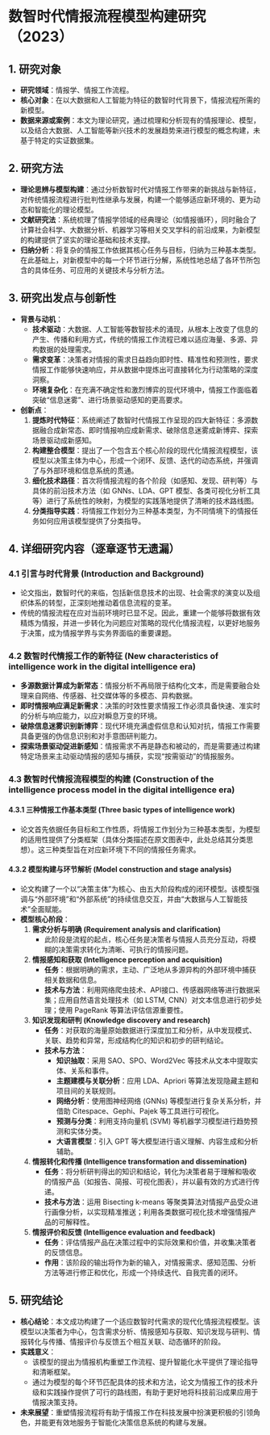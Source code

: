  # 数智时代情报流程模型构建研究（2023）

## 1. 研究对象
- **研究领域**：情报学、情报工作流程。
- **核心对象**：在以大数据和人工智能为特征的数智时代背景下，情报流程所需的新模型。
- **数据来源或案例**：本文为理论研究，通过梳理和分析现有的情报理论、模型，以及结合大数据、人工智能等新兴技术的发展趋势来进行模型的概念构建，未基于特定的实证数据集。

## 2. 研究方法
- **理论思辨与模型构建**：通过分析数智时代对情报工作带来的新挑战与新特征，对传统情报流程进行批判性继承与发展，构建一个能够适应新环境的、更为动态和智能化的理论模型。
- **文献研究法**：系统梳理了情报学领域的经典理论（如情报循环），同时融合了计算社会科学、大数据分析、机器学习等相关交叉学科的前沿成果，为新模型的构建提供了坚实的理论基础和技术支撑。
- **归纳分析**：将复杂的情报工作依据其核心任务与目标，归纳为三种基本类型。在此基础上，对新模型中的每一个环节进行分解，系统性地总结了各环节所包含的具体任务、可应用的关键技术与分析方法。

## 3. 研究出发点与创新性
- **背景与动机**：
    - **技术驱动**：大数据、人工智能等数智技术的涌现，从根本上改变了信息的产生、传播和利用方式，传统的情报工作流程已难以适应海量、多源、异构数据的处理需求。
    - **需求变革**：决策者对情报的需求日益趋向即时性、精准性和预测性，要求情报工作能够快速响应，并从数据中提炼出可直接转化为行动策略的深度洞察。
    - **环境复杂化**：在充满不确定性和激烈博弈的现代环境中，情报工作面临着突破“信息迷雾”、进行场景驱动感知的更高要求。
- **创新点**：
    1.  **提炼时代特征**：系统阐述了数智时代情报工作呈现的四大新特征：多源数据融合成新常态、即时情报响应成新需求、破除信息迷雾成新博弈、探索场景驱动成新感知。
    2.  **构建整合模型**：提出了一个包含五个核心阶段的现代化情报流程模型，该模型以决策主体为中心，形成一个闭环、反馈、迭代的动态系统，并强调了与外部环境和信息系统的贯通。
    3.  **细化技术路径**：首次将情报流程的各个阶段（如感知、发现、研判等）与具体的前沿技术方法（如 GNNs、LDA、GPT 模型、各类可视化分析工具等）进行了系统性的映射，为模型的实践落地提供了清晰的技术路线图。
    4.  **分类指导实践**：将情报工作划分为三种基本类型，为不同情境下的情报任务如何应用该模型提供了分类指导。

## 4. 详细研究内容（逐章逐节无遗漏）
### 4.1 引言与时代背景 (Introduction and Background)
- 论文指出，数智时代的来临，包括新信息技术的出现、社会需求的演变以及组织体系的转型，正深刻地推动着信息流程的变革。
- 传统的情报流程在应对当前环境时已显不足。因此，重建一个能够将数据有效精炼为情报，并进一步转化为问题应对策略的现代化情报流程，以更好地服务于决策，成为情报学界与实务界面临的重要课题。

### 4.2 数智时代情报工作的新特征 (New characteristics of intelligence work in the digital intelligence era)
- **多源数据计算成为新常态**：情报分析不再局限于结构化文本，而是需要融合处理来自网络、传感器、社交媒体等的多模态、异构数据。
- **即时情报响应满足新需求**：决策的时效性要求情报工作必须具备快速、准实时的分析与响应能力，以应对瞬息万变的环境。
- **破除信息迷雾识别新博弈**：现代环境充满虚假信息和认知对抗，情报工作需要具备更强的伪信息识别和对手意图研判能力。
- **探索场景驱动促进新感知**：情报需求不再是静态和被动的，而是需要通过构建特定场景来主动驱动情报的感知与捕获，实现“按需驱动”的情报服务。

### 4.3 数智时代情报流程模型的构建 (Construction of the intelligence process model in the digital intelligence era)
#### 4.3.1 三种情报工作基本类型 (Three basic types of intelligence work)
- 论文首先依据任务目标和工作性质，将情报工作划分为三种基本类型，为模型的适用性提供了分类框架（具体分类描述在原文图表中，此处总结其分类思想）。这三种类型旨在对应新环境下不同的情报任务需求。

#### 4.3.2 模型构建与环节解析 (Model construction and stage analysis)
- 论文构建了一个以“决策主体”为核心、由五大阶段构成的闭环模型。该模型强调与“外部环境”和“外部系统”的持续信息交互，并由“大数据与人工智能技术”全面赋能。
- **模型核心阶段**：
    1.  **需求分析与明确 (Requirement analysis and clarification)**
        -   此阶段是流程的起点，核心任务是决策者与情报人员充分互动，将模糊的决策需求转化为清晰、可执行的情报问题。
    2.  **情报感知和获取 (Intelligence perception and acquisition)**
        -   **任务**：根据明确的需求，主动、广泛地从多源异构的外部环境中捕获相关数据和信息。
        -   **技术与方法**：利用网络爬虫技术、API接口、传感器网络等进行数据采集；应用自然语言处理技术（如 LSTM, CNN）对文本信息进行初步处理；使用 PageRank 等算法评估信源重要性。
    3.  **知识发现和研判 (Knowledge discovery and research)**
        -   **任务**：对获取的海量原始数据进行深度加工和分析，从中发现模式、关联、趋势和异常，形成结构化的知识和初步的研判结论。
        -   **技术与方法**：
            -   **知识抽取**：采用 SAO、SPO、Word2Vec 等技术从文本中提取实体、关系和事件。
            -   **主题建模与关联分析**：应用 LDA、Apriori 等算法发现隐藏主题和项目间的关联规则。
            -   **网络分析**：使用图神经网络 (GNNs) 等模型进行复杂关系分析，并借助 Citespace、Gephi、Pajek 等工具进行可视化。
            -   **预测与分类**：利用支持向量机 (SVM) 等机器学习模型进行趋势预测和实体分类。
            -   **大语言模型**：引入 GPT 等大模型进行语义理解、内容生成和分析辅助。
    4.  **情报转化和传播 (Intelligence transformation and dissemination)**
        -   **任务**：将分析研判得出的知识和结论，转化为决策者易于理解和吸收的情报产品（如报告、简报、可视化图表），并以最有效的方式进行传递。
        -   **技术与方法**：运用 Bisecting k-means 等聚类算法对情报产品受众进行画像分析，以实现精准推送；利用各类数据可视化技术增强情报产品的可解释性。
    5.  **情报评价和反馈 (Intelligence evaluation and feedback)**
        -   **任务**：评估情报产品在决策过程中的实际效果和价值，并收集决策者的反馈信息。
        -   **作用**：该阶段的输出将作为新的输入，对情报需求、感知范围、分析方法等进行修正和优化，形成一个持续迭代、自我完善的闭环。

## 5. 研究结论
- **核心结论**：本文成功构建了一个适应数智时代需求的现代化情报流程模型。该模型以决策者为中心，包含需求分析、情报感知与获取、知识发现与研判、情报转化与传播、情报评价与反馈五个相互关联、动态循环的阶段。
- **实践意义**：
    -   该模型的提出为情报机构重塑工作流程、提升智能化水平提供了理论指导和清晰框架。
    -   通过为模型的每个环节匹配具体的技术和方法，论文为情报工作的技术升级和实践操作提供了可行的路线图，有助于更好地将科技前沿成果应用于情报决策支持。
- **未来展望**：重塑情报流程将有助于情报工作在科技发展中扮演更积极的引领角色，并能更有效地服务于智能化决策信息系统的构建与发展。